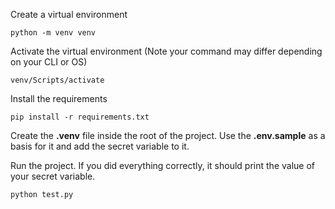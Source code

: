 Create a virtual environment
```
python -m venv venv
```

Activate the virtual environment (Note your command may differ depending on your CLI or OS)
```
venv/Scripts/activate
```


Install the requirements
```
pip install -r requirements.txt
```

Create the **.venv** file inside the root of the project. Use the **.env.sample** as a basis for it and add the secret variable to it.

Run the project. If you did everything correctly, it should print the value of your secret variable.
```
python test.py
```